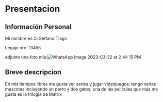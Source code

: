 # Presentacion
## Información Personal ##
Mi nombre es Di Stefano Tiago


Legajo nro: 13455

 adjunto una foto mía:![WhatsApp Image 2023-03-22 at 2 44 15 PM](https://user-images.githubusercontent.com/128101486/226992797-075111b9-d91b-4f16-b5f1-4af6747ea078.jpeg)

 
## Breve descripcion ##
En mis tiempos libres me gusta ver series y jugar videojuegos;  tengo varias mascotas incluyendo un perro y dos gatos;  una de las películas que más me gusta es la trilogía de Matrix 
